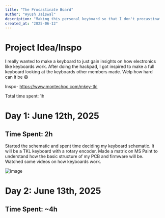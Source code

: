 ```yaml
---
title: "The Procastinate Board"
author: "Ayush Jaiswal"
description: "Making this personal keyboard so that I don't procastinate making a keyboard later on"
created_at: "2025-06-12"
---
```


# Project Idea/Inspo

I really wanted to make a keyboard to just gain insights on how electronics like keyboards work. After doing the hackpad, I got inspired to make a full keyboard looking at the keyboards other members made. Welp how hard can it be :smile:

Inspo- https://www.montechpc.com/mkey-tkl

Total time spent: 1h 

# Day 1: June 12th, 2025

## Time Spent: 2h
Started the schematic and spent time deciding my keyboard schematic. It will be a TKL keyboard with a rotary encoder.
Made a matrix on MS Paint to understand how the basic structure of my PCB and firmware will be. Watched some videos on how keyboards work.

![image](https://github.com/user-attachments/assets/78e52dfd-f240-4533-a118-3dcbde5f10cd)


# Day 2: June 13th, 2025

## Time Spent: ~4h


